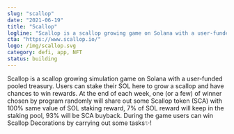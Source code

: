 ```yaml
---
slug: "scallop"
date: "2021-06-19"
title: "Scallop"
logline: "Scallop is a scallop growing game on Solana with a user-funded pooled treasury!"
cta: "https://www.scallop.io/"
logo: /img/scallop.svg
category: defi, app, NFT
status: building
---
```


Scallop is a scallop growing simulation game on Solana with a user-funded pooled treasury. Users can stake their SOL here to grow a scallop and have chances to win rewards. At the end of each week, one (or a few) of winner chosen by program randomly will share out some Scallop token (SCA) with 100% same value of SOL staking reward, 7% of SOL reward will keep in the staking pool, 93% will be SCA buyback. During the game users can win Scallop Decorations by carrying out some tasks✨!
